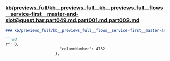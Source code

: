 ### kb/previews_full/kb__previews_full__kb__previews_full__flows__service-first__master-and-slot@guest.har.part049.md.part001.md.part002.md

```md
### kb/previews_full/kb__previews_full__flows__service-first__master-and-slot@guest.har.part049.md.part001.md (part 002)

```md
r": 0,
                        "columnNumber": 4732
                      },
                     
```

```

```
